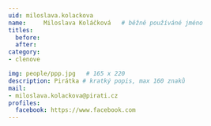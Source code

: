 ```yaml
---
uid: miloslava.kolackova
name:     Miloslava Koláčková  	# běžně používáné jméno
titles:
  before: 
  after:
category:
- clenove

img: people/ppp.jpg   # 165 x 220
description: Pirátka # kratký popis, max 160 znaků
mail:
- miloslava.kolackova@pirati.cz
profiles:
  facebook: https://www.facebook.com
---
```

